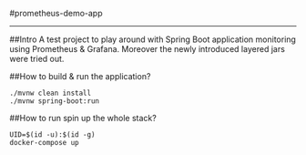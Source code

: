 #prometheus-demo-app

---
##Intro
A test project to play around with Spring Boot application monitoring using Prometheus & Grafana. Moreover the newly introduced layered jars were tried out.

##How to build & run the application?
```
./mvnw clean install
./mvnw spring-boot:run
```

##How to run spin up the whole stack?
```
UID=$(id -u):$(id -g)
docker-compose up
```


